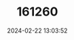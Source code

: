 ---
title: "161260"
category: "Harpendyreus aequatorialis"
draft: false
date: 2024-02-22 13:03:52
languages:
  English: ["Equatorial Mountain Blue"]
---